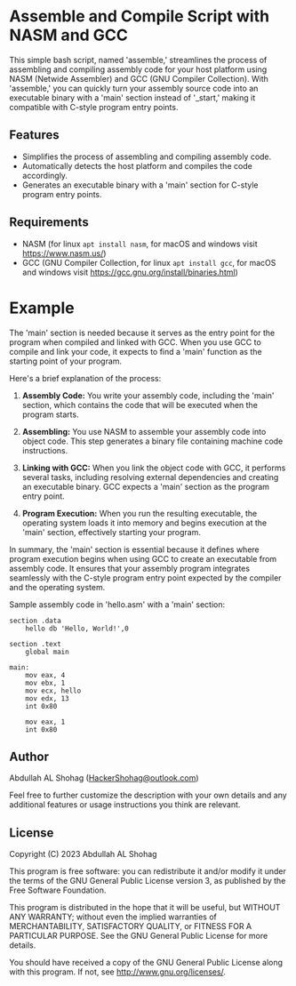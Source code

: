 # Assemble and Compile Script with NASM and GCC

This simple bash script, named 'assemble,' streamlines the process of assembling and compiling assembly code for your host platform using NASM (Netwide Assembler) and GCC (GNU Compiler Collection). With 'assemble,' you can quickly turn your assembly source code into an executable binary with a 'main' section instead of '_start,' making it compatible with C-style program entry points.

## Features

* Simplifies the process of assembling and compiling assembly code.
* Automatically detects the host platform and compiles the code accordingly.
* Generates an executable binary with a 'main' section for C-style program entry points.

## Requirements

* NASM (for linux `apt install nasm`, for macOS and windows visit https://www.nasm.us/)
* GCC (GNU Compiler Collection, for linux `apt install gcc`, for macOS and windows visit https://gcc.gnu.org/install/binaries.html)

# Example

The 'main' section is needed because it serves as the entry point for the program when compiled and linked with GCC. When you use GCC to compile and link your code, it expects to find a 'main' function as the starting point of your program. 

Here's a brief explanation of the process:

1. **Assembly Code:** You write your assembly code, including the 'main' section, which contains the code that will be executed when the program starts.

2. **Assembling:** You use NASM to assemble your assembly code into object code. This step generates a binary file containing machine code instructions.

3. **Linking with GCC:** When you link the object code with GCC, it performs several tasks, including resolving external dependencies and creating an executable binary. GCC expects a 'main' section as the program entry point.

4. **Program Execution:** When you run the resulting executable, the operating system loads it into memory and begins execution at the 'main' section, effectively starting your program.

In summary, the 'main' section is essential because it defines where program execution begins when using GCC to create an executable from assembly code. It ensures that your assembly program integrates seamlessly with the C-style program entry point expected by the compiler and the operating system.

Sample assembly code in 'hello.asm' with a 'main' section:

```assembly
section .data
    hello db 'Hello, World!',0

section .text
    global main

main:
    mov eax, 4
    mov ebx, 1
    mov ecx, hello
    mov edx, 13
    int 0x80

    mov eax, 1
    int 0x80
```

## Author

Abdullah AL Shohag (<HackerShohag@outlook.com>)

Feel free to further customize the description with your own details and any additional features or usage instructions you think are relevant.

## License

Copyright (C) 2023 Abdullah AL Shohag

This program is free software: you can redistribute it and/or modify it under the terms of the GNU General Public License version 3, as published by the Free Software Foundation.

This program is distributed in the hope that it will be useful, but WITHOUT ANY WARRANTY; without even the implied warranties of MERCHANTABILITY, SATISFACTORY QUALITY, or FITNESS FOR A PARTICULAR PURPOSE. See the GNU General Public License for more details.

You should have received a copy of the GNU General Public License along with this program. If not, see http://www.gnu.org/licenses/.
